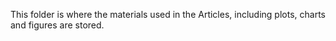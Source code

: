 This folder is where the materials used in the Articles, including plots, charts and figures are stored.